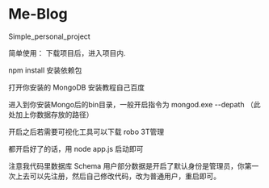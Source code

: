 # Me-Blog
Simple_personal_project

简单使用：
下载项目后，进入项目内.

npm install 安装依赖包

打开你安装的 MongoDB 安装教程自己百度

进入到你安装Mongo后的bin目录，一般开启指令为 mongod.exe --depath （此处加上你数据存放的路径）

开启之后若需要可视化工具可以下载 robo 3T管理

都开启好了的话，用 node app.js 启动即可

注意我代码里数据库 Schema 用户部分数据是开启了默认身份是管理员，你第一次上去可以先注册，然后自己修改代码，改为普通用户，重启即可。
